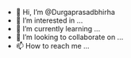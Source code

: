 - 👋 Hi, I’m @Durgaprasadbhirha
- 👀 I’m interested in ...
- 🌱 I’m currently learning ...
- 💞️ I’m looking to collaborate on ...
- 📫 How to reach me ...

<!---
Durgaprasadbhirha/Durgaprasadbhirha is a ✨ special ✨ repository because its `README.md` (this file) appears on your GitHub profile.
You can click the Preview link to take a look at your changes.
--->

